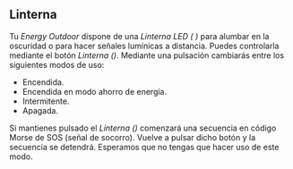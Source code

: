 ## Linterna

Tu *Energy Outdoor* dispone de una *Linterna LED ( )* para alumbar en la oscuridad o para hacer señales lumínicas a distancia. Puedes controlarla mediante el botón *Linterna ()*. Mediante una pulsación cambiarás entre los siguientes modos de uso:

- Encendida.
- Encendida en modo ahorro de energía.
- Intermitente.
- Apagada.

Si mantienes pulsado el *Linterna ()* comenzará una secuencia en código Morse de SOS (señal de socorro). Vuelve a pulsar dicho botón y la secuencia se detendrá. Esperamos que no tengas que hacer uso de este modo. 

